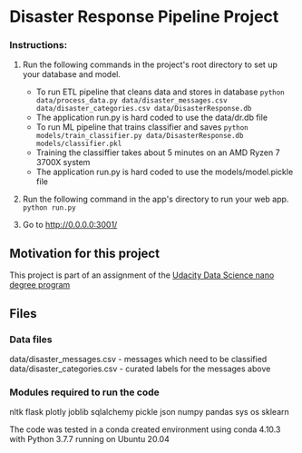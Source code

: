 # Disaster Response Pipeline Project

### Instructions:
1. Run the following commands in the project's root directory to set up your database and model.

    - To run ETL pipeline that cleans data and stores in database
        `python data/process_data.py data/disaster_messages.csv data/disaster_categories.csv data/DisasterResponse.db`
    - The application run.py is hard coded to use the data/dr.db file
    - To run ML pipeline that trains classifier and saves
        `python models/train_classifier.py data/DisasterResponse.db models/classifier.pkl`
    - Training the classiffier takes about 5 minutes on an AMD Ryzen 7 3700X system
    - The application run.py is hard coded to use the models/model.pickle file

2. Run the following command in the app's directory to run your web app.
    `python run.py`

3. Go to http://0.0.0.0:3001/

## Motivation for this project

This project is part of an assignment of the [Udacity Data Science nano degree program](https://www.udacity.com/course/data-scientist-nanodegree--nd025)


## Files
### Data files

data/disaster_messages.csv - messages which need to be classified
data/disaster_categories.csv - curated labels for the messages above

### Modules required to run the code

nltk
flask
plotly
joblib
sqlalchemy
pickle
json
numpy
pandas
sys
os
sklearn

The code was tested in a conda created environment using conda 4.10.3 with Python 3.7.7 running on Ubuntu 20.04

